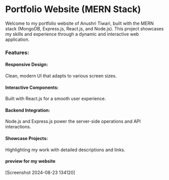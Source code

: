 <h1>Portfolio Website (MERN Stack)</h1>
Welcome to my portfolio website of Anushri Tiwari, built with the MERN stack (MongoDB, Express.js, React.js, and Node.js). This project showcases my skills and experience through a dynamic and interactive web application.

<h3>Features:</h3>

<h4>Responsive Design:</h4> Clean, modern UI that adapts to various screen sizes.
<h4>Interactive Components:</h4> Built with React.js for a smooth user experience.
<h4>Backend Integration:</h4> Node.js and Express.js power the server-side operations and API interactions.
<h4>Showcase Projects:</h4> Highlighting my work with detailed descriptions and links.


<h4>preview for my website</h4>


[Screenshot 2024-08-23 134120]

